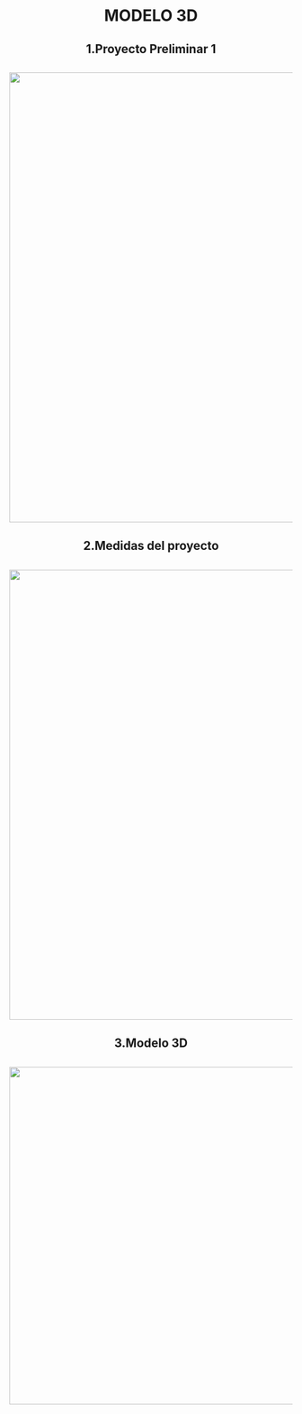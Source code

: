 <h1 align="center">MODELO 3D</h1>
<h2 align="center"><strong>1.</strong>Proyecto Preliminar 1</h2>

<h2 align="center"><img src ="https://github.com/SebastianSilvaSC/Fundamento-Grupo_5/blob/main/Proyecto/Imagenes/E_PROYECTOPRELIMINAR.jpg" width="800px"></h2>

<h2 align="center"><strong>2.</strong>Medidas del proyecto</h2>

<h2 align="center"><img src ="https://github.com/SebastianSilvaSC/Fundamento-Grupo_5/blob/main/Proyecto/Imagenes/E_PROYECTOMEDIDAS.png" width="800px"></h2>

<h2 align="center"><strong>3.</strong>Modelo 3D</h2>

<h2 align="center"><img src ="https://github.com/SebastianSilvaSC/Fundamento-Grupo_5/blob/main/Proyecto/Imagenes/D_CAJANEGRA.jpg" width="600px"></h2>
